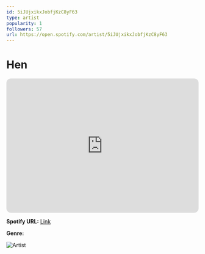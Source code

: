 ```yaml
---
id: 5iJUjxikxJobfjKzC8yF63
type: artist
popularity: 1
followers: 57
url: https://open.spotify.com/artist/5iJUjxikxJobfjKzC8yF63
---
```

# Hen

<iframe style="border-radius:12px" src="https://open.spotify.com/embed/artist/5iJUjxikxJobfjKzC8yF63" width="100%" height="352" frameBorder="0" allowfullscreen="" allow="autoplay; clipboard-write; encrypted-media; fullscreen; picture-in-picture" loading="lazy"></iframe>

**Spotify URL:** [Link](https://open.spotify.com/artist/5iJUjxikxJobfjKzC8yF63)

**Genre:** 

![Artist](https://i.scdn.co/image/ab67616d0000b273c46b0ef2429832b4af55643a)
